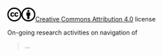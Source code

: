 <a name="top"></a>

[![License](images/cc.png)]()[![License](images/by.png)]()[Creative Commons Attribution 4.0](http://creativecommons.org/licenses/by/4.0/) license

On-going research activities on navigation of
> ...

